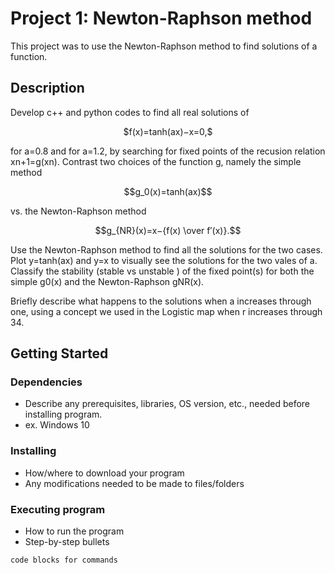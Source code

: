 # Project 1: Newton-Raphson method

This project was to use the Newton-Raphson method to find solutions of a function.

## Description

Develop c++ and python codes to find all real solutions of

<p align="center">
    $f(x)=tanh(ax)−x=0,$
</p>

for a=0.8 and for a=1.2, by searching for fixed points of the recusion relation xn+1=g(xn). Contrast two choices of the function g, namely the simple method

<p align="center">
    $$g_0(x)=tanh(ax)$$
</p>

vs. the Newton-Raphson method

<p align="center">
    $$g_{NR}(x)=x−{f(x) \over f′(x)}.$$
</p>

Use the Newton-Raphson method to find all the solutions for the two cases. Plot y=tanh(ax) and y=x to visually see the solutions for the two vales of a. Classify the stability (stable vs unstable ) of the fixed point(s) for both the simple g0(x) and the Newton-Raphson gNR(x). 

Briefly describe what happens to the solutions when a increases through one, using a concept we used in the Logistic map when r increases through 34.

## Getting Started

### Dependencies

* Describe any prerequisites, libraries, OS version, etc., needed before installing program.
* ex. Windows 10

### Installing

* How/where to download your program
* Any modifications needed to be made to files/folders

### Executing program

* How to run the program
* Step-by-step bullets
```
code blocks for commands
```
